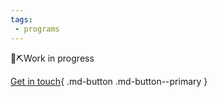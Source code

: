```yaml
---
tags:
 - programs
---
```


💎⛏️Work in progress 

[Get in touch](https://www.hypergrowth.io/#section-1659904077408){ .md-button .md-button--primary }